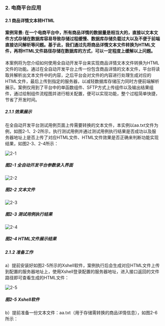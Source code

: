 ### 2. 电商平台应用

#### 2.1 商品详情文本转HTML

#### 案例背景: 在一个电商平台中，所有商品详情的数据量是相当大的，直接以文本文件方式存储在数据库容易导致存储过程缓慢、数据库存储负载过大以及不便于前端直接访问解析等问题。基于此，我们通过先将商品详情文本文件转换为HTML文件，再将HTML文件路径存储在数据库的方式，可以一定程度上缓解以上问题。

本案例将为您介绍如何使用全自动开发平台来实现商品详情文本文件转换为HTML文件的功能。通过在全自动开发平台上传一份包含商品详情的文本文件，平台将读取并解析出文本文件中的内容，之后平台会对文件的内容进行处理生成对应的HTML文件，最后上传到指定的服务器，以减轻数据库存储压力同时方便前端解析展示。案例仅用到了平台中的单函数组件、SFTP方式上传组件以及输出结果组件，通过绘制组件流程图并进行相关配置，便可以实现功能，整个过程简单快捷，节省了开发时间。

##### 2.1.1 效果展示

在全自动开发平台测试用例页面上传需要转换的文本文件，本实例以aa.txt文件为例，如图2-1、2-2所示，执行测试用例并通过测试用例执行结果是否成功以及服务器地址上是否上传了对应HTML文件、HTML文件效果是否正确来判断功能实现结果，如图2-3、2-4所示：

![2-1](https://www.feisuanyz.com/fsimage/alcj-image/tohtml/2_1.png)

##### 图2-1 全自动开发平台参数录入界面

![2-2](https://www.feisuanyz.com/fsimage/alcj-image/tohtml/2_2.png)

##### 图2-2 文本文件

![2-3](https://www.feisuanyz.com/fsimage/alcj-image/tohtml/2_3.png)

##### 图2-3 测试用例执行结果

![2-4](https://www.feisuanyz.com/fsimage/alcj-image/tohtml/2_4.png)

##### 图2-4 HTML文件展示结果

##### 2.1.2 准备工作

a）提前安装好如图2-5所示的Xshell软件，案例执行后会生成对应HTML文件上传到配置的服务器地址上，使用Xshell登录配置的服务器地址，进入接口返回的文件路径即可查看生成的HTML文件：

![2-5](https://www.feisuanyz.com/fsimage/alcj-image/tohtml/3_1.png)

##### 图2-5 Xshell软件

b）提前准备一份文本文件：aa.txt（用于存储需转换的商品详情信息），如图2-6所示：
